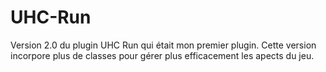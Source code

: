 # UHC-Run
Version 2.0 du plugin UHC Run qui était mon premier plugin. Cette version incorpore plus de classes pour gérer plus efficacement les apects du jeu.
